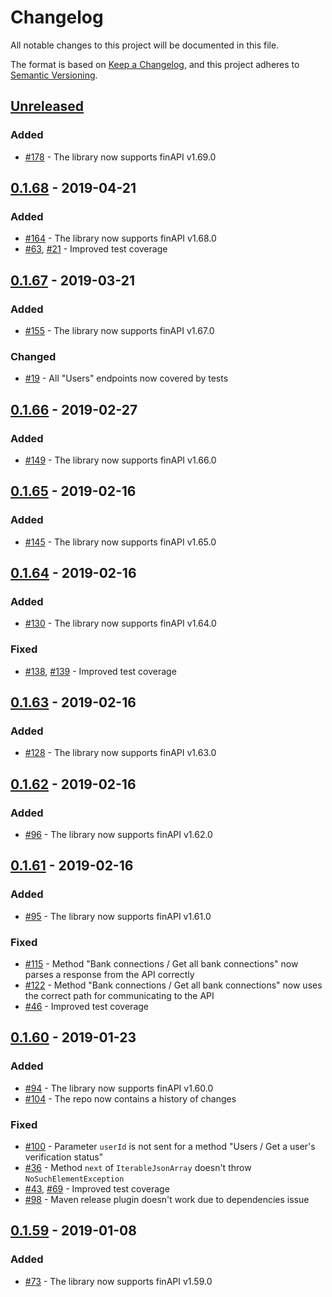 # Changelog
All notable changes to this project will be documented in this file.

The format is based on [Keep a Changelog](https://keepachangelog.com/en/1.0.0/),
and this project adheres to [Semantic Versioning](https://semver.org/spec/v2.0.0.html).

## [Unreleased]
### Added
- [#178](https://github.com/proshin-roman/finapi-java-client/issues/178) - The library now supports finAPI v1.69.0

## [0.1.68] - 2019-04-21
### Added
- [#164](https://github.com/proshin-roman/finapi-java-client/issues/164) - The library now supports finAPI v1.68.0
- [#63](https://github.com/proshin-roman/finapi-java-client/issues/63), 
[#21](https://github.com/proshin-roman/finapi-java-client/issues/21) - Improved test coverage

## [0.1.67] - 2019-03-21
### Added
- [#155](https://github.com/proshin-roman/finapi-java-client/issues/155) - The library now supports finAPI v1.67.0

### Changed
- [#19](https://github.com/proshin-roman/finapi-java-client/issues/19) - All "Users" endpoints now covered by tests

## [0.1.66] - 2019-02-27
### Added
- [#149](https://github.com/proshin-roman/finapi-java-client/issues/149) - The library now supports finAPI v1.66.0

## [0.1.65] - 2019-02-16
### Added
- [#145](https://github.com/proshin-roman/finapi-java-client/issues/145) - The library now supports finAPI v1.65.0

## [0.1.64] - 2019-02-16
### Added
- [#130](https://github.com/proshin-roman/finapi-java-client/issues/130) - The library now supports finAPI v1.64.0

### Fixed
- [#138](https://github.com/proshin-roman/finapi-java-client/issues/138), 
[#139](https://github.com/proshin-roman/finapi-java-client/issues/139) - Improved test coverage

## [0.1.63] - 2019-02-16
### Added
- [#128](https://github.com/proshin-roman/finapi-java-client/issues/128) - The library now supports finAPI v1.63.0

## [0.1.62] - 2019-02-16
### Added
- [#96](https://github.com/proshin-roman/finapi-java-client/issues/96) - The library now supports finAPI v1.62.0

## [0.1.61] - 2019-02-16
### Added
- [#95](https://github.com/proshin-roman/finapi-java-client/issues/95) - The library now supports finAPI v1.61.0

### Fixed
- [#115](https://github.com/proshin-roman/finapi-java-client/issues/115) - 
Method "Bank connections / Get all bank connections" now parses a response from the API correctly
- [#122](https://github.com/proshin-roman/finapi-java-client/issues/122) - 
Method "Bank connections / Get all bank connections" now uses the correct path for communicating to the API
- [#46](https://github.com/proshin-roman/finapi-java-client/issues/46) - Improved test coverage

## [0.1.60] - 2019-01-23
### Added
- [#94](https://github.com/proshin-roman/finapi-java-client/issues/94) - The library now supports finAPI v1.60.0
- [#104](https://github.com/proshin-roman/finapi-java-client/issues/104) - The repo now contains a history of changes

### Fixed
- [#100](https://github.com/proshin-roman/finapi-java-client/issues/100) - Parameter `userId` is not sent for a method 
"Users / Get a user's verification status"
- [#36](https://github.com/proshin-roman/finapi-java-client/issues/36) - Method `next` of `IterableJsonArray` doesn't 
throw `NoSuchElementException`
- [#43](https://github.com/proshin-roman/finapi-java-client/issues/43), 
[#69](https://github.com/proshin-roman/finapi-java-client/issues/69) - Improved test coverage
- [#98](https://github.com/proshin-roman/finapi-java-client/issues/98) - Maven release plugin doesn't work due to 
dependencies issue

## [0.1.59] - 2019-01-08
### Added
- [#73](https://github.com/proshin-roman/finapi-java-client/issues/73) - The library now supports finAPI v1.59.0

[Unreleased]: https://github.com/proshin-roman/finapi-java-client/compare/v0.1.68...HEAD
[0.1.68]: https://github.com/proshin-roman/finapi-java-client/releases/tag/v0.1.68
[0.1.67]: https://github.com/proshin-roman/finapi-java-client/releases/tag/v0.1.67
[0.1.66]: https://github.com/proshin-roman/finapi-java-client/releases/tag/v0.1.66
[0.1.65]: https://github.com/proshin-roman/finapi-java-client/releases/tag/v0.1.65
[0.1.64]: https://github.com/proshin-roman/finapi-java-client/releases/tag/v0.1.64
[0.1.63]: https://github.com/proshin-roman/finapi-java-client/releases/tag/v0.1.63
[0.1.62]: https://github.com/proshin-roman/finapi-java-client/releases/tag/v0.1.62
[0.1.61]: https://github.com/proshin-roman/finapi-java-client/releases/tag/v0.1.61
[0.1.60]: https://github.com/proshin-roman/finapi-java-client/releases/tag/v0.1.60
[0.1.59]: https://github.com/proshin-roman/finapi-java-client/releases/tag/v0.1.59
